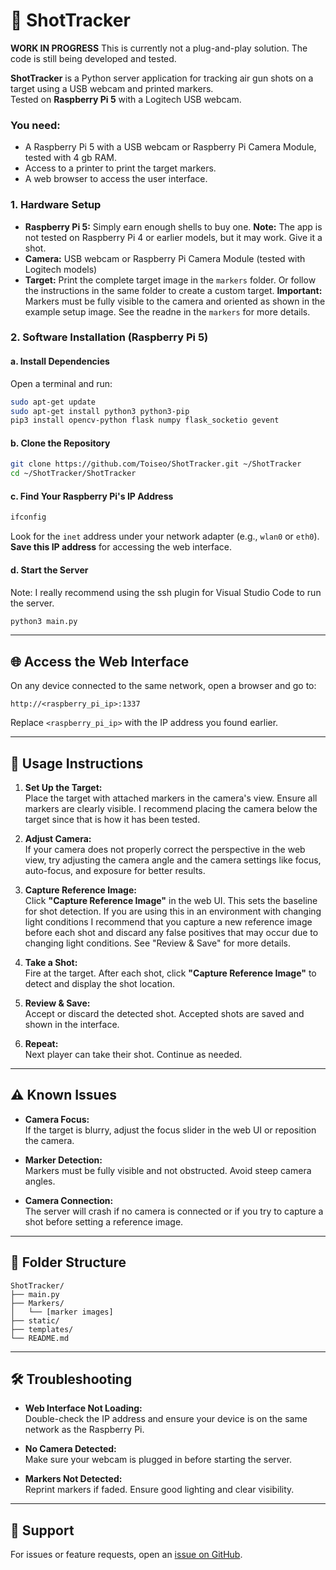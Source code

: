 # 🎯 ShotTracker

**WORK IN PROGRESS** This is currently not a plug-and-play solution. The code is still being developed and tested.


**ShotTracker** is a Python server application for tracking air gun shots on a target using a USB webcam and printed markers.  
Tested on **Raspberry Pi 5** with a Logitech USB webcam.

### You need:
- A Raspberry Pi 5 with a USB webcam or Raspberry Pi Camera Module, tested with 4 gb RAM.
- Access to a printer to print the target markers.
- A web browser to access the user interface.

### 1. Hardware Setup
- **Raspberry Pi 5:** Simply earn enough shells to buy one. 
  **Note:** The app is not tested on Raspberry Pi 4 or earlier models, but it may work. Give it a shot.
- **Camera:** USB webcam or Raspberry Pi Camera Module (tested with Logitech models)
- **Target:** Print the complete target image in the `markers` folder. Or follow the instructions in the same folder to create a custom target.
  **Important:** Markers must be fully visible to the camera and oriented as shown in the example setup image. See the readne in the `markers` for more details.

### 2. Software Installation (Raspberry Pi 5)

#### a. Install Dependencies

Open a terminal and run:

```bash
sudo apt-get update
sudo apt-get install python3 python3-pip
pip3 install opencv-python flask numpy flask_socketio gevent
```

#### b. Clone the Repository

```bash
git clone https://github.com/Toiseo/ShotTracker.git ~/ShotTracker
cd ~/ShotTracker/ShotTracker
```

#### c. Find Your Raspberry Pi's IP Address

```bash
ifconfig
```
Look for the `inet` address under your network adapter (e.g., `wlan0` or `eth0`).  
**Save this IP address** for accessing the web interface.

#### d. Start the Server

Note: I really recommend using the ssh plugin for Visual Studio Code to run the server.

```bash
python3 main.py
```


---

## 🌐 Access the Web Interface

On any device connected to the same network, open a browser and go to:

```
http://<raspberry_pi_ip>:1337
```
Replace `<raspberry_pi_ip>` with the IP address you found earlier.

---

## 🏹 Usage Instructions

1. **Set Up the Target:**  
   Place the target with attached markers in the camera's view. Ensure all markers are clearly visible. I recommend placing the camera below the target since that is how it has been tested.

2. **Adjust Camera:**  
   If your camera does not properly correct the perspective in the web view, try adjusting the camera angle and the camera settings like focus, auto-focus, and exposure for better results.

3. **Capture Reference Image:**  
   Click **"Capture Reference Image"** in the web UI. This sets the baseline for shot detection. If you are using this in an environment with changing light conditions I recommend that you capture a new reference image before each shot and discard any false positives that may occur due to changing light conditions. See "Review & Save" for more details.

4. **Take a Shot:**  
   Fire at the target. After each shot, click **"Capture Reference Image"** to detect and display the shot location.

5. **Review & Save:**  
   Accept or discard the detected shot. Accepted shots are saved and shown in the interface.

6. **Repeat:**  
   Next player can take their shot. Continue as needed.

---

## ⚠️ Known Issues

- **Camera Focus:**  
  If the target is blurry, adjust the focus slider in the web UI or reposition the camera.

- **Marker Detection:**  
  Markers must be fully visible and not obstructed. Avoid steep camera angles.

- **Camera Connection:**  
  The server will crash if no camera is connected or if you try to capture a shot before setting a reference image.

---

## 📂 Folder Structure

```
ShotTracker/
├── main.py
├── Markers/
│   └── [marker images]
├── static/
├── templates/
└── README.md
```

---

## 🛠️ Troubleshooting

- **Web Interface Not Loading:**  
  Double-check the IP address and ensure your device is on the same network as the Raspberry Pi.

- **No Camera Detected:**  
  Make sure your webcam is plugged in before starting the server.

- **Markers Not Detected:**  
  Reprint markers if faded. Ensure good lighting and clear visibility.

---

## 📧 Support

For issues or feature requests, open an [issue on GitHub](https://github.com/Toiseo/ShotTracker/issues).